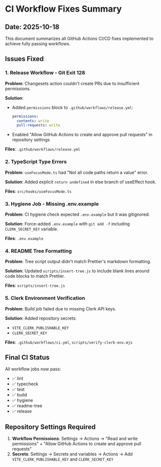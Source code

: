 # CI Workflow Fixes Summary

## Date: 2025-10-18

This document summarizes all GitHub Actions CI/CD fixes implemented to achieve fully passing workflows.

## Issues Fixed

### 1. Release Workflow - Git Exit 128

**Problem**: Changesets action couldn't create PRs due to insufficient permissions.

**Solution**:

- Added `permissions` block to `.github/workflows/release.yml`:
  ```yaml
  permissions:
    contents: write
    pull-requests: write
  ```
- Enabled "Allow GitHub Actions to create and approve pull requests" in repository settings

**Files**: `.github/workflows/release.yml`

### 2. TypeScript Type Errors

**Problem**: `useFocusMode.ts` had "Not all code paths return a value" error.

**Solution**: Added explicit `return undefined` in else branch of useEffect hook.

**Files**: `src/hooks/useFocusMode.ts`

### 3. Hygiene Job - Missing .env.example

**Problem**: CI hygiene check expected `.env.example` but it was gitignored.

**Solution**: Force-added `.env.example` with `git add -f` including `CLERK_SECRET_KEY` variable.

**Files**: `.env.example`

### 4. README Tree Formatting

**Problem**: Tree script output didn't match Prettier's markdown formatting.

**Solution**: Updated `scripts/insert-tree.js` to include blank lines around code blocks to match Prettier.

**Files**: `scripts/insert-tree.js`

### 5. Clerk Environment Verification

**Problem**: Build job failed due to missing Clerk API keys.

**Solution**: Added repository secrets:

- `VITE_CLERK_PUBLISHABLE_KEY`
- `CLERK_SECRET_KEY`

**Files**: `.github/workflows/ci.yml`, `scripts/verify-clerk-env.mjs`

## Final CI Status

All workflow jobs now pass:

- ✅ lint
- ✅ typecheck
- ✅ test
- ✅ build
- ✅ hygiene
- ✅ readme-tree
- ✅ release

## Repository Settings Required

1. **Workflow Permissions**: Settings → Actions → "Read and write permissions" + "Allow GitHub Actions to create and approve pull requests"
2. **Secrets**: Settings → Secrets and variables → Actions → Add `VITE_CLERK_PUBLISHABLE_KEY` and `CLERK_SECRET_KEY`
